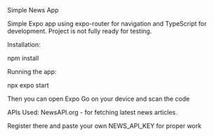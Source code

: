 Simple News App

Simple Expo app using expo-router for navigation and TypeScript for development.
Project is not fully ready for testing.

Installation:

npm install

Running the app:

npx expo start

Then you can open Expo Go on your device and scan the code

APIs Used:
NewsAPI.org - for fetching latest news articles.

Register there and paste your own NEWS_API_KEY for proper work
